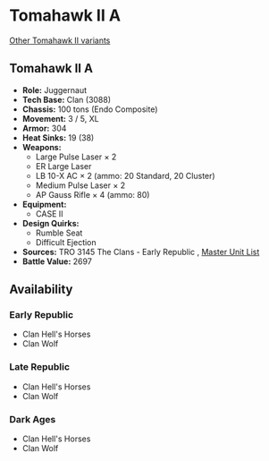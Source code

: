 # Tomahawk II A 

[Other Tomahawk II variants](../tomahawk_ii.md) 

## Tomahawk II A 

- **Role:** Juggernaut 
- **Tech Base:** Clan (3088) 
- **Chassis:** 100 tons (Endo Composite) 
- **Movement:** 3 / 5, XL 
- **Armor:** 304 
- **Heat Sinks:** 19 (38) 
- **Weapons:** 
  - Large Pulse Laser × 2 
  - ER Large Laser 
  - LB 10-X AC × 2 (ammo: 20 Standard, 20 Cluster) 
  - Medium Pulse Laser × 2 
  - AP Gauss Rifle × 4 (ammo: 80) 
- **Equipment:** 
  - CASE II 
- **Design Quirks:** 
  - Rumble Seat 
  - Difficult Ejection 
- **Sources:** TRO 3145 The Clans - Early Republic , [Master Unit List](http://masterunitlist.info/Unit/Details/6304/tomahawk-ii-a) 
- **Battle Value:** 2697 

## Availability 

### Early Republic 

- Clan Hell's Horses 
- Clan Wolf 

### Late Republic 

- Clan Hell's Horses 
- Clan Wolf 

### Dark Ages 

- Clan Hell's Horses 
- Clan Wolf 

